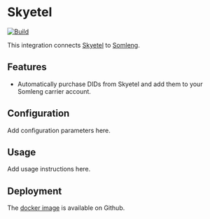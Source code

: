 # Skyetel

[![Build](https://github.com/somleng/somleng-integrations/actions/workflows/skyetel.yml/badge.svg)](https://github.com/somleng/somleng-integrations/actions/workflows/skyetel.yml)

This integration connects [Skyetel](https://skyetel.com/) to [Somleng](https://www.somleng.org/docs.html).

## Features

* Automatically purchase DIDs from Skyetel and add them to your Somleng carrier account.

## Configuration

Add configuration parameters here.

## Usage

Add usage instructions here.

## Deployment

The [docker image](https://github.com/somleng/somleng-integrations/pkgs/container/somleng-skyetel) is available on Github.
